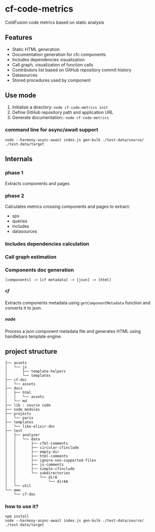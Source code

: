 # cf-code-metrics
ColdFusion code metrics based on static analysis

## Features
* Static HTML generation
* Documentation generation for cfc components
* Includes dependencies visualization
* Call graph, visualization of function calls
* Contributors list based on GitHub repository commit history
* Datasources
* Stored procedures used by component

## Use mode
1. Initialize a directory: `node cf-code-metrics init`
2. Define GitHub repository path and application URL
3. Generate documentation:: `node cf-code-metrics`

### command line for async/await support 
```
node --harmony-async-await index.js gen-bulk ./test-data/source/ ./test-data/target
```

## Internals

### phase 1
Extracts components and pages
### phase 2
Calculates metrics crossing components and pages to extract:
* sps
* queries
* includes
* datasources

### Includes dependencies calculation

### Call graph estimation

### Components doc generation
`[components] -> [cf metadata] -> [json] -> [html]`

##### cf
Extracts components metadata using `getComponentMetadata` function and converts it to json.

##### node
Process a json component metadata file and generates HTML using handlebars template engine.

## project structure
```.
├── assets
│   └── js
│       ├── template-helpers
│       └── templates
├── cf-doc
│   └── assets
├── docs
│   ├── html
│   │   └── assets
│   └── md
├── lib : source code
├── node_modules
├── projects
│   └── paris
├── templates
│   └── like-elixir-doc
├── test
│   ├── analyzer
│   │   └── data
│   │       ├── cfml-comments
│   │       ├── circular-cfinclude
│   │       ├── empty-dir
│   │       ├── html-comments
│   │       ├── ignore-non-supported-files
│   │       ├── js-comments
│   │       ├── simple-cfinclude
│   │       └── subdirectories
│   │           └── dirA
│   │               └── dirAA
│   └── util
└── www
    └── cf-doc
```

### how to use it?
```
npm install
node --harmony-async-await index.js gen-bulk ./test-data/source/ ./test-data/target
```
